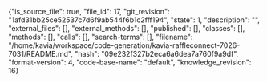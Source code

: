 {"is_source_file": true, "file_id": 17, "git_revision": "1afd31bb25ce52537c7d6f9ab544f6b1c2fff194", "state": 1, "description": "", "external_files": [], "external_methods": [], "published": [], "classes": [], "methods": [], "calls": [], "search-terms": [], "filename": "/home/kavia/workspace/code-generation/kavia-raffleconnect-7026-7031/README.md", "hash": "09e232f327b2eca6a6dea7a760f9a9df", "format-version": 4, "code-base-name": "default", "knowledge_revision": 16}
